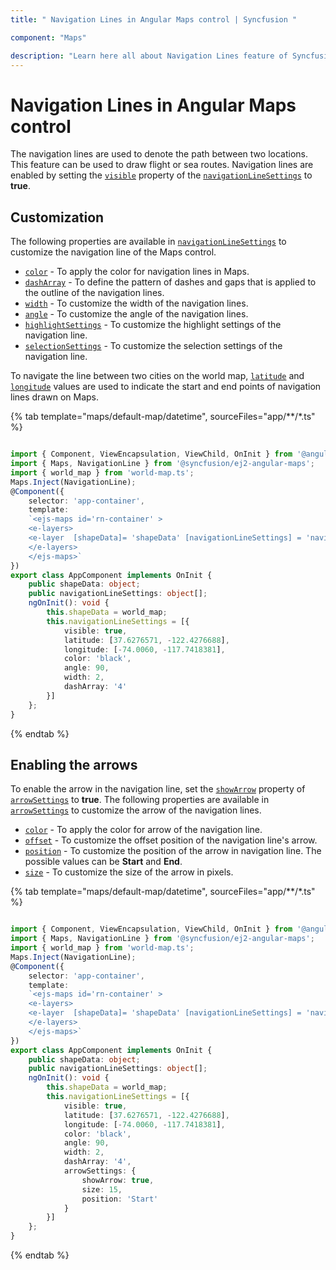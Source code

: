 ```yaml
---
title: " Navigation Lines in Angular Maps control | Syncfusion "

component: "Maps"

description: "Learn here all about Navigation Lines feature of Syncfusion Angular Maps control and more."
---
```


# Navigation Lines in Angular Maps control

The navigation lines are used to denote the path between two locations. This feature can be used to draw flight or sea routes. Navigation lines are enabled by setting the [`visible`](../api/maps/navigationLineSettingsModel/#visible) property of the [`navigationLineSettings`](../api/maps/navigationLineSettingsModel) to **true**.

## Customization

The following properties are available in [`navigationLineSettings`](../api/maps/navigationLineSettingsModel/) to customize the navigation line of the Maps control.

* [`color`](../api/maps/navigationLineSettingsModel/#color) - To apply the color for navigation lines in Maps.
* [`dashArray`](../api/maps/navigationLineSettingsModel/#dasharray) - To define the pattern of dashes and gaps that is applied to the outline of the navigation lines.
* [`width`](../api/maps/navigationLineSettingsModel/#width) - To customize the width of the navigation lines.
* [`angle`](../api/maps/navigationLineSettingsModel/#angle) - To customize the angle of the navigation lines.
* [`highlightSettings`](../api/maps/navigationLineSettingsModel/#highlightsettings) - To customize the highlight settings of the navigation line.
* [`selectionSettings`](../api/maps/navigationLineSettingsModel/#selectionsettings) - To customize the selection settings of the navigation line.

To navigate the line between two cities on the world map, [`latitude`](../api/maps/navigationLineSettingsModel/#latitude) and [`longitude`](../api/maps/navigationLineSettingsModel/#longitude) values are used to indicate the start and end points of navigation lines drawn on Maps.

{% tab template="maps/default-map/datetime", sourceFiles="app/**/*.ts" %}

```typescript

import { Component, ViewEncapsulation, ViewChild, OnInit } from '@angular/core';
import { Maps, NavigationLine } from '@syncfusion/ej2-angular-maps';
import { world_map } from 'world-map.ts';
Maps.Inject(NavigationLine);
@Component({
    selector: 'app-container',
    template:
    `<ejs-maps id='rn-container' >
    <e-layers>
    <e-layer  [shapeData]= 'shapeData' [navigationLineSettings] = 'navigationLineSettings' ></e-layer>
    </e-layers>
    </ejs-maps>`
})
export class AppComponent implements OnInit {
    public shapeData: object;
    public navigationLineSettings: object[];
    ngOnInit(): void {
        this.shapeData = world_map;
        this.navigationLineSettings = [{
            visible: true,
            latitude: [37.6276571, -122.4276688],
            longitude: [-74.0060, -117.7418381],
            color: 'black',
            angle: 90,
            width: 2,
            dashArray: '4'
        }]
    };
}

```

{% endtab %}

## Enabling the arrows

To enable the arrow in the navigation line, set the [`showArrow`](../api/maps/arrowModel/#showarrow) property of [`arrowSettings`](../api/maps/navigationLineSettingsModel/#arrowsettings) to **true**. The following properties are available in [`arrowSettings`](../api/maps/navigationLineSettingsModel/#arrowsettings) to customize the arrow of the navigation lines.

* [`color`](../api/maps/arrowModel/#color) - To apply the color for arrow of the navigation line.
* [`offset`](../api/maps/arrowModel/#offset) - To customize the offset position of the navigation line's arrow.
* [`position`](../api/maps/arrowModel/#position) - To customize the position of the arrow in navigation line. The possible values can be **Start** and **End**.
* [`size`](../api/maps/arrowModel/#size) - To customize the size of the arrow in pixels.

{% tab template="maps/default-map/datetime", sourceFiles="app/**/*.ts" %}

```typescript

import { Component, ViewEncapsulation, ViewChild, OnInit } from '@angular/core';
import { Maps, NavigationLine } from '@syncfusion/ej2-angular-maps';
import { world_map } from 'world-map.ts';
Maps.Inject(NavigationLine);
@Component({
    selector: 'app-container',
    template:
    `<ejs-maps id='rn-container' >
    <e-layers>
    <e-layer  [shapeData]= 'shapeData' [navigationLineSettings] = 'navigationLineSettings' ></e-layer>
    </e-layers>
    </ejs-maps>`
})
export class AppComponent implements OnInit {
    public shapeData: object;
    public navigationLineSettings: object[];
    ngOnInit(): void {
        this.shapeData = world_map;
        this.navigationLineSettings = [{
            visible: true,
            latitude: [37.6276571, -122.4276688],
            longitude: [-74.0060, -117.7418381],
            color: 'black',
            angle: 90,
            width: 2,
            dashArray: '4',
            arrowSettings: {
                showArrow: true,
                size: 15,
                position: 'Start'
            }
        }]
    };
}

```

{% endtab %}